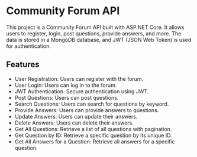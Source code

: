 # Community Forum API

This project is a Community Forum API built with ASP.NET Core. It allows users to register, login, post questions, provide answers, and more. The data is stored in a MongoDB database, and JWT (JSON Web Token) is used for authentication.

## Features

- User Registration: Users can register with the forum.
- User Login: Users can log in to the forum.
- JWT Authentication: Secure authentication using JWT.
- Post Questions: Users can post questions.
- Search Questions: Users can search for questions by keyword.
- Provide Answers: Users can provide answers to questions.
- Update Answers: Users can update their answers.
- Delete Answers: Users can delete their answers.
- Get All Questions: Retrieve a list of all questions with pagination.
- Get Question by ID: Retrieve a specific question by its unique ID.
- Get All Answers for a Question: Retrieve all answers for a specific question.